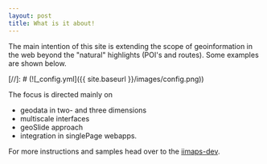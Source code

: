 ```yaml
---
layout: post
title: What is it about!
---
```


The main intention of this site is extending the scope of geoinformation in the web beyond the "natural" highlights (POI's and routes). Some examples are shown below.

[//]: # (![_config.yml]({{ site.baseurl }}/images/config.png))

The focus is directed mainly on 

* geodata in two- and three dimensions
* multiscale interfaces   
* geoSlide approach
* integration in singlePage webapps.

For more instructions and samples head over to the [iimaps-dev](http://iimaps.de/dev.html).
